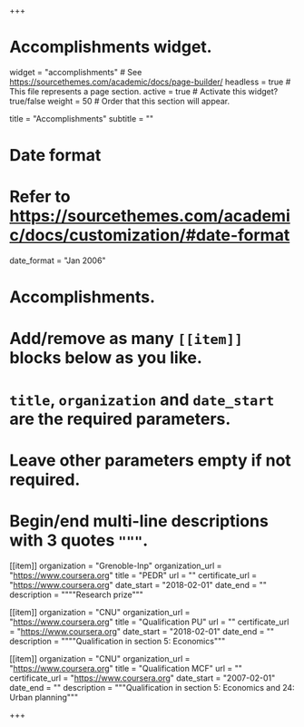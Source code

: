+++
# Accomplishments widget.
widget = "accomplishments"  # See https://sourcethemes.com/academic/docs/page-builder/
headless = true  # This file represents a page section.
active = true  # Activate this widget? true/false
weight = 50  # Order that this section will appear.

title = "Accomplish&shy;ments"
subtitle = ""

# Date format
#   Refer to https://sourcethemes.com/academic/docs/customization/#date-format
date_format = "Jan 2006"

# Accomplishments.
#   Add/remove as many `[[item]]` blocks below as you like.
#   `title`, `organization` and `date_start` are the required parameters.
#   Leave other parameters empty if not required.
#   Begin/end multi-line descriptions with 3 quotes `"""`.

[[item]]
  organization = "Grenoble-Inp"
  organization_url = "https://www.coursera.org"
  title = "PEDR"
  url = ""
  certificate_url = "https://www.coursera.org"
  date_start = "2018-02-01"
  date_end = ""
  description = """"Research prize"""


[[item]]
  organization = "CNU"
  organization_url = "https://www.coursera.org"
  title = "Qualification PU"
  url = ""
  certificate_url = "https://www.coursera.org"
  date_start = "2018-02-01"
  date_end = ""
  description = """"Qualification in section 5: Economics"""


[[item]]
  organization = "CNU"
  organization_url = "https://www.coursera.org"
  title = "Qualification MCF"
  url = ""
  certificate_url = "https://www.coursera.org"
  date_start = "2007-02-01"
  date_end = ""
  description = """Qualification in section 5: Economics and 24: Urban planning"""

  

+++
